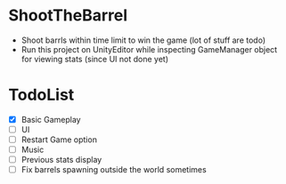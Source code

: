 # ShootTheBarrel
- Shoot barrls within time limit to win the game (lot of stuff are todo)
- Run this project on UnityEditor while inspecting GameManager object for viewing stats (since UI not done yet)

# TodoList
- [x] Basic Gameplay
- [ ] UI
- [ ] Restart Game option
- [ ] Music
- [ ] Previous stats display
- [ ] Fix barrels spawning outside the world sometimes